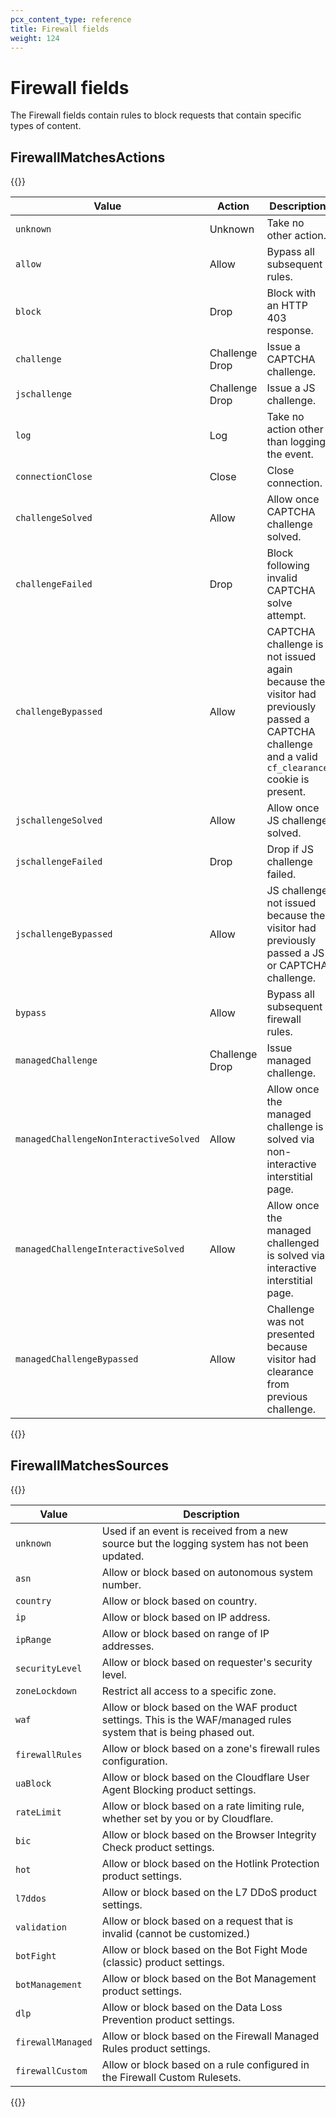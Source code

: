 ```yaml
---
pcx_content_type: reference
title: Firewall fields
weight: 124
---
```


# Firewall fields

The Firewall fields contain rules to block requests that contain specific types of content.

## FirewallMatchesActions

{{<table-wrap>}}

| Value                                  | Action         | Description                                                                                  |
| -------------------------------------- | -------------- | -------------------------------------------------------------------------------------------- |
| `unknown`                              | Unknown        | Take no other action.                                                                        |
| `allow`                                | Allow          | Bypass all subsequent rules.                                                                 |
| `block`                                | Drop           | Block with an HTTP 403 response.                                                             |
| `challenge`                            | Challenge Drop | Issue a CAPTCHA challenge.                                                                   |
| `jschallenge`                          | Challenge Drop | Issue a JS challenge.                                                                        |
| `log`                                  | Log            | Take no action other than logging the event.                                                 |
| `connectionClose`                      | Close          | Close connection.                                                                            |
| `challengeSolved`                      | Allow          | Allow once CAPTCHA challenge solved.                                                         |
| `challengeFailed`                      | Drop           | Block following invalid CAPTCHA solve attempt.                                               |
| `challengeBypassed`                    | Allow          | CAPTCHA challenge is not issued again because the visitor had previously passed a CAPTCHA challenge and a valid `cf_clearance` cookie is present.  |
| `jschallengeSolved`                    | Allow          | Allow once JS challenge solved.                                                              |
| `jschallengeFailed`                    | Drop           | Drop if JS challenge failed.                                                                 |
| `jschallengeBypassed`                  | Allow          | JS challenge not issued because the visitor had previously passed a JS or CAPTCHA challenge. |
| `bypass`                               | Allow          | Bypass all subsequent firewall rules.                                                        |
| `managedChallenge`                     | Challenge Drop | Issue managed challenge.                                                                     |
| `managedChallengeNonInteractiveSolved` | Allow          | Allow once the managed challenge is solved via non-interactive interstitial page.            |
| `managedChallengeInteractiveSolved`    | Allow          | Allow once the managed challenged is solved via interactive interstitial page.               |
| `managedChallengeBypassed`             | Allow          | Challenge was not presented because visitor had clearance from previous challenge.           |

{{</table-wrap>}}

## FirewallMatchesSources

{{<table-wrap>}}

| Value             | Description                                                                                                      |
| ----------------- | ---------------------------------------------------------------------------------------------------------------- |
| `unknown`         | Used if an event is received from a new source but the logging system has not been updated.                      |
| `asn`             | Allow or block based on autonomous system number.                                                                |
| `country`         | Allow or block based on country.                                                                                 |
| `ip`              | Allow or block based on IP address.                                                                              |
| `ipRange`         | Allow or block based on range of IP addresses.                                                                   |
| `securityLevel`   | Allow or block based on requester's security level.                                                              |
| `zoneLockdown`    | Restrict all access to a specific zone.                                                                          |
| `waf`             | Allow or block based on the WAF product settings. This is the WAF/managed rules system that is being phased out. |
| `firewallRules`   | Allow or block based on a zone's firewall rules configuration.                                                   |
| `uaBlock`         | Allow or block based on the Cloudflare User Agent Blocking product settings.                                     |
| `rateLimit`       | Allow or block based on a rate limiting rule, whether set by you or by Cloudflare.                               |
| `bic`             | Allow or block based on the Browser Integrity Check product settings.                                            |
| `hot`             | Allow or block based on the Hotlink Protection product settings.                                                 |
| `l7ddos`          | Allow or block based on the L7 DDoS product settings.                                                            |
| `validation`      | Allow or block based on a request that is invalid (cannot be customized.)                                        |
| `botFight`        | Allow or block based on the Bot Fight Mode (classic) product settings.                                           |
| `botManagement`   | Allow or block based on the Bot Management product settings.                                                     |
| `dlp`             | Allow or block based on the Data Loss Prevention product settings.                                               |
| `firewallManaged` | Allow or block based on the Firewall Managed Rules product settings.                                             |
| `firewallCustom`  | Allow or block based on a rule configured in the Firewall Custom Rulesets.                                       |

{{</table-wrap>}}
